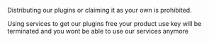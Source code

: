 Distributing our plugins or claiming it as your own is prohibited.

Using services to get our plugins free your product use key will be terminated and you wont be able to use our services anymore

